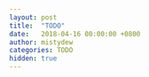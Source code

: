 ```yaml
---
layout: post
title:  "TODO"
date:   2018-04-16 00:00:00 +0800
author: mistydew
categories: TODO
hidden: true
---
```


<script src="https://gist.github.com/mistydew/ab24829d537819ac194d267cc37e581f.js"></script>
